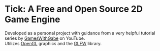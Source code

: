 # Tick: A <b>F</b>ree and <b>O</b>pen <b>S</b>ource 2D Game Engine
Developed as a personal project with guidance from a very helpful tutorial series by [GamesWithGabe](https://www.youtube.com/channel/UCQP4qSCj1eHMHisDDR4iPzw) on YouTube.
<br>
Utilizes [OpenGL](https://www.opengl.org//) graphics and the [GLFW](https://www.glfw.org/) library.
